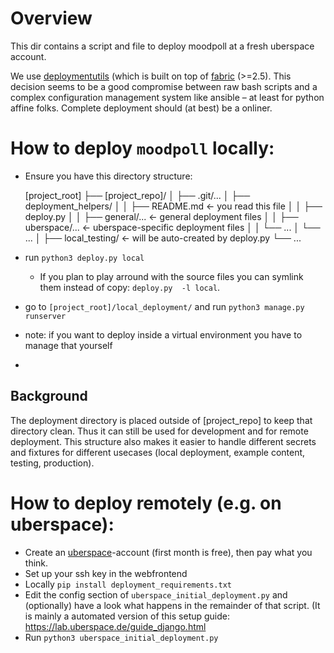 # Overview

This dir contains a script and file to deploy moodpoll at a fresh uberspace account.

We use [deploymentutils](https://codeberg.org/cknoll/deploymentutils) (which is built on top of  [fabric](https://www.fabfile.org/) (>=2.5). This decision seems to be a good compromise between raw bash scripts and a complex configuration management system like ansible – at least for python affine folks.
Complete deployment should (at best) be a onliner.

# How to deploy `moodpoll` locally:

- Ensure you have this directory structure:


    [project_root]
    ├── [project_repo]/
    │   ├── .git/...
    │   ├── deployment_helpers/
    │   │   ├── README.md                  <- you read this file
    │   │   ├── deploy.py
    │   │   ├── general/...                <- general deployment files
    │   │   ├── uberspace/...              <- uberspace-specific deployment files
    │   │   └──  ...
    │   └── ...
    │
    ├── local_testing/                  <- will be auto-created by deploy.py
    └── ...

- run `python3 deploy.py local`
    - If you plan to play arround with the source files you can symlink them instead of copy: `deploy.py  -l local`.
- go to `[project_root]/local_deployment/` and run `python3 manage.py runserver`
- note: if you want to deploy inside a virtual environment you have to manage that yourself
-

## Background

The deployment directory is placed outside of \[project_repo\] to keep that directory clean. Thus it can still be used for development and for remote deployment. This structure also makes it easier to handle different secrets and fixtures for different usecases (local deployment, example content, testing, production).


# How to deploy remotely (e.g. on uberspace):

- Create an [uberspace](https://uberspace.de)-account (first month is free), then pay what you think.
- Set up your ssh key in the webfrontend
- Locally `pip install deployment_requirements.txt`
- Edit the config section of `uberspace_initial_deployment.py` and (optionally) have a look what happens in the remainder of that script.
(It is mainly a automated version of this setup guide: <https://lab.uberspace.de/guide_django.html>
- Run `python3 uberspace_initial_deployment.py`



